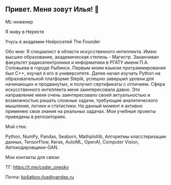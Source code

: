 ## Привет. Меня зовут Илья! 👋

ML-инженер

Я живу в Нерехте

Учусь в академии Нейросетей The Founder

Обо мне:
Я специалист в области искусственного интеллекта. Имею высшее образование, академическая степень - Магистр. Заканчивал факультет радиоэлектроники и информатики в РГАТУ имени П.А. Соловьева в городе Рыбинск.
Первым моим языком программирования был C++, изучал я его в университете. Далее начал изучать Python на образовательной платформе Stepik, успешно завершил уровни для начинающих и продвинутых, и получил сертификаты с отличием. Сфера искусственного интеллекта меня заинтересовала давно. Это направление меня очень заинтересовало своей актуальностью и возможностью решать сложные задачи, требующие аналитического мышления, логики и статистики. На данный момент я активно применяю свои знания на реальных задачах. Мои учебные проекты приведены в репозиториях.

Мой стек:

Python, NumPy, Pandas, Seaborn, Mathplotlib, Алгоритмы класстеризации данных, TensorFlow, Keras, AutoML, OpenAI, Computer Vision, Автокодировщики-GAN. 

Мои контакты для связи:

ТГ: https://t.me/coder_onesky

Почта: ko4atkov.ilya@yandex.ru
